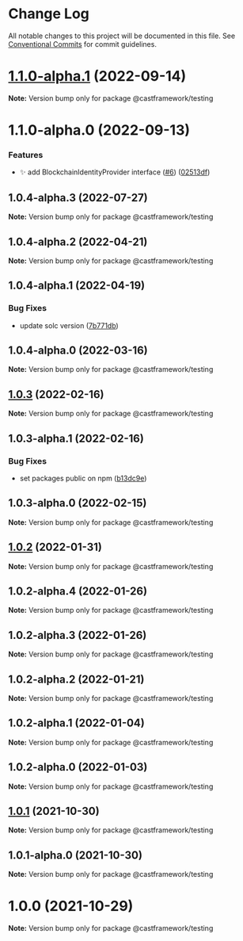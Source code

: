 # Change Log

All notable changes to this project will be documented in this file.
See [Conventional Commits](https://conventionalcommits.org) for commit guidelines.

# [1.1.0-alpha.1](https://github.com/castframework/gba/compare/v1.1.0-alpha.0...v1.1.0-alpha.1) (2022-09-14)

**Note:** Version bump only for package @castframework/testing





# 1.1.0-alpha.0 (2022-09-13)


### Features

* :sparkles: add BlockchainIdentityProvider interface ([#6](https://github.com/castframework/gba/issues/6)) ([02513df](https://github.com/castframework/gba/commit/02513dfd7702c72b3288a8cb0d71cbb0b9671678))





## 1.0.4-alpha.3 (2022-07-27)

**Note:** Version bump only for package @castframework/testing





## 1.0.4-alpha.2 (2022-04-21)

**Note:** Version bump only for package @castframework/testing





## 1.0.4-alpha.1 (2022-04-19)


### Bug Fixes

* update solc version ([7b771db](https://github.com/castframework/gba/commit/7b771db9561b54b6dc40544a5b934d9f092fffa5))





## 1.0.4-alpha.0 (2022-03-16)

**Note:** Version bump only for package @castframework/testing





## [1.0.3](https://github.com/castframework/cast/compare/v1.0.3-alpha.1...v1.0.3) (2022-02-16)

**Note:** Version bump only for package @castframework/testing





## 1.0.3-alpha.1 (2022-02-16)


### Bug Fixes

* set packages public on npm ([b13dc9e](https://github.com/castframework/cast/commit/b13dc9e677de97f6c60b47bef1457e7b9984df02))





## 1.0.3-alpha.0 (2022-02-15)

**Note:** Version bump only for package @castframework/testing





## [1.0.2](https://github.com/castframework/cast/compare/v1.0.2-alpha.4...v1.0.2) (2022-01-31)

**Note:** Version bump only for package @castframework/testing





## 1.0.2-alpha.4 (2022-01-26)

**Note:** Version bump only for package @castframework/testing





## 1.0.2-alpha.3 (2022-01-26)

**Note:** Version bump only for package @castframework/testing





## 1.0.2-alpha.2 (2022-01-21)

**Note:** Version bump only for package @castframework/testing





## 1.0.2-alpha.1 (2022-01-04)

**Note:** Version bump only for package @castframework/testing





## 1.0.2-alpha.0 (2022-01-03)

**Note:** Version bump only for package @castframework/testing





## [1.0.1](https://github.com/castframework/cast/compare/v1.0.1-alpha.0...v1.0.1) (2021-10-30)

**Note:** Version bump only for package @castframework/testing





## 1.0.1-alpha.0 (2021-10-30)

**Note:** Version bump only for package @castframework/testing





# 1.0.0 (2021-10-29)

**Note:** Version bump only for package @castframework/testing

